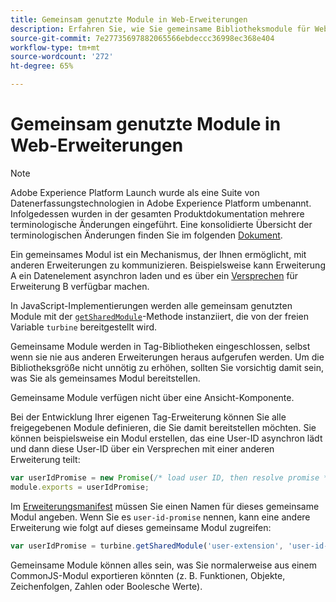 ```yaml
---
title: Gemeinsam genutzte Module in Web-Erweiterungen
description: Erfahren Sie, wie Sie gemeinsame Bibliotheksmodule für Web-Erweiterungen in Adobe Experience Platform definieren.
source-git-commit: 7e27735697882065566ebdeccc36998ec368e404
workflow-type: tm+mt
source-wordcount: '272'
ht-degree: 65%

---
```


# Gemeinsam genutzte Module in Web-Erweiterungen

>[!NOTE]
>
>Adobe Experience Platform Launch wurde als eine Suite von Datenerfassungstechnologien in Adobe Experience Platform umbenannt. Infolgedessen wurden in der gesamten Produktdokumentation mehrere terminologische Änderungen eingeführt. Eine konsolidierte Übersicht der terminologischen Änderungen finden Sie im folgenden [Dokument](../../term-updates.md).

Ein gemeinsames Modul ist ein Mechanismus, der Ihnen ermöglicht, mit anderen Erweiterungen zu kommunizieren. Beispielsweise kann Erweiterung A ein Datenelement asynchron laden und es über ein [Versprechen](https://developer.mozilla.org/de-DE/docs/Web/JavaScript/Reference/Global_Objects/Promise) für Erweiterung B verfügbar machen.

In JavaScript-Implementierungen werden alle gemeinsam genutzten Module mit der [`getSharedModule`](../turbine.md#shared)-Methode instanziiert, die von der freien Variable `turbine` bereitgestellt wird.

Gemeinsame Module werden in Tag-Bibliotheken eingeschlossen, selbst wenn sie nie aus anderen Erweiterungen heraus aufgerufen werden. Um die Bibliotheksgröße nicht unnötig zu erhöhen, sollten Sie vorsichtig damit sein, was Sie als gemeinsames Modul bereitstellen.

Gemeinsame Module verfügen nicht über eine Ansicht-Komponente.

Bei der Entwicklung Ihrer eigenen Tag-Erweiterung können Sie alle freigegebenen Module definieren, die Sie damit bereitstellen möchten. Sie können beispielsweise ein Modul erstellen, das eine User-ID asynchron lädt und dann diese User-ID über ein Versprechen mit einer anderen Erweiterung teilt:

```javascript
var userIdPromise = new Promise(/* load user ID, then resolve promise */);
module.exports = userIdPromise;
```

Im [Erweiterungsmanifest](../manifest.md) müssen Sie einen Namen für dieses gemeinsame Modul angeben. Wenn Sie es `user-id-promise` nennen, kann eine andere Erweiterung wie folgt auf dieses gemeinsame Modul zugreifen:

```javascript
var userIdPromise = turbine.getSharedModule('user-extension', 'user-id-promise');
```

Gemeinsame Module können alles sein, was Sie normalerweise aus einem CommonJS-Modul exportieren könnten (z. B. Funktionen, Objekte, Zeichenfolgen, Zahlen oder Boolesche Werte).
